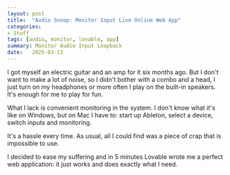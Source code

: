 ```yaml
---
layout: post
title:  "Audio Snoop: Monitor Input Live Online Web App"
categories:
- Stuff
tags: [audio, monitor, lovable, app]
summary: Monitor Audio Input Loopback
date:   2025-03-13
---
```


I got myself an electric guitar and an amp for it six months ago. But I don't want to make a lot of noise, so I didn't bother with a combo and a head, I just turn on my headphones or more often I play on the built-in speakers. It's enough for me to play for fun.

What I lack is convenient monitoring in the system.
I don't know what it's like on Windows, but on Mac I have to: start up Ableton, select a device, switch inputs and monitoring.

It's a hassle every time.
As usual, all I could find was a piece of crap that is impossible to use.

I decided to ease my suffering and in 5 minutes Lovable wrote me a perfect web application: it just works and does exactly what I need.

<script type="module" crossorigin src="/stuff/audio-snoop/assets/index-CsgY382j.js"></script>
<link rel="stylesheet" crossorigin href="/stuff/audio-snoop/assets/index-qZzuxCJ5.css">


<div id="root"></div>